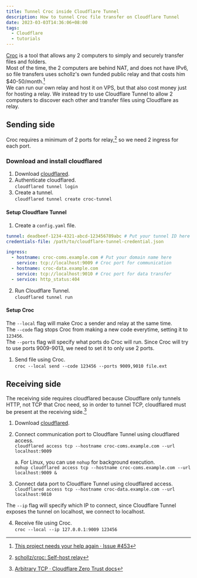 ```yaml
---
title: Tunnel Croc inside Cloudflare Tunnel
description: How to tunnel Croc file transfer on Cloudflare Tunnel
date: 2023-03-03T14:36:06+08:00
tags:
  - Cloudflare
  - tutorials
---
```

[Croc](https://github.com/schollz/croc) is a tool that allows any 2 computers to simply and securely transfer files and folders.\
Most of the time, the 2 computers are behind NAT, and does not have IPv6, so file transfers uses schollz's own funded public relay and that costs him $40-50/month.[^1]\
We can run our own relay and host it on VPS, but that also cost money just for hosting a relay. We instead try to use Cloudflare Tunnel to allow 2 computers to discover each other and transfer files using Cloudflare as relay.

## Sending side

Croc requires a minimum of 2 ports for relay,[^2] so we need 2 ingress for each port.

### Download and install cloudflared

1. Download [cloudflared](https://github.com/cloudflare/cloudflared/releases/latest).
2. Authenticate cloudflared.\
`cloudflared tunnel login`
3. Create a tunnel.\
`cloudflared tunnel create croc-tunnel`

#### Setup Cloudflare Tunnel

1. Create a `config.yaml` file.
```yaml
tunnel: deadbeef-1234-4321-abcd-123456789abc # Put your tunnel ID here
credentials-file: /path/to/cloudflare-tunnel-credential.json

ingress:
  - hostname: croc-coms.example.com # Put your domain name here
    service: tcp://localhost:9009 # Croc port for communication
  - hostname: croc-data.example.com
    service: tcp://localhost:9010 # Croc port for data transfer
  - service: http_status:404
```

2. Run Cloudflare Tunnel.\
`cloudflared tunnel run`

#### Setup Croc

The `--local` flag will make Croc a sender and relay at the same time.\
The `--code` flag stops Croc from making a new code everytime, setting it to `123456`.\
The `--ports` flag will specify what ports do Croc will run. Since Croc will try to use ports 9009-9013, we need to set it to only use 2 ports.

1. Send file using Croc.\
`croc --local send --code 123456 --ports 9009,9010 file.ext`

## Receiving side

The receiving side requires cloudflared because Cloudflare only tunnels HTTP, not TCP that Croc need, so in order to tunnel TCP, cloudflared must be present at the receiving side.[^3]

1. Download [cloudflared](https://github.com/cloudflare/cloudflared/releases/latest).

2. Connect communication port to Cloudflare Tunnel using cloudflared access.\
`cloudflared access tcp --hostname croc-coms.example.com --url localhost:9009`

   a. For Linux, you can use `nohup` for background execution.\
   `nohup cloudflared access tcp --hostname croc-coms.example.com --url localhost:9009 &`

3. Connect data port to Cloudflare Tunnel using cloudflared access.\
`cloudflared access tcp --hostname croc-data.example.com --url localhost:9010`

The `--ip` flag will specify which IP to connect, since Cloudflare Tunnel exposes the tunnel on localhost, we connect to localhost.

4. Receive file using Croc.\
`croc --local --ip 127.0.0.1:9009 123456`

[^1]: [This project needs your help again · Issue #453](https://github.com/schollz/croc/issues/453)
[^2]: [schollz/croc: Self-host relay](https://github.com/schollz/croc#self-host-relay)
[^3]: [Arbitrary TCP · Cloudflare Zero Trust docs](https://developers.cloudflare.com/cloudflare-one/applications/non-http/arbitrary-tcp/#connect-from-a-client-machine)